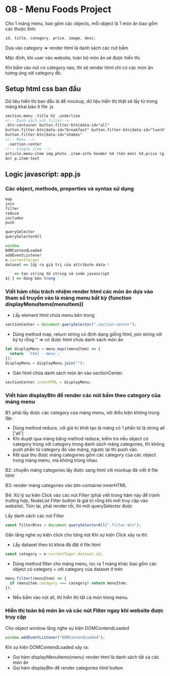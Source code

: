 # 08 - Menu Foods Project

Cho 1 mảng menu, bao gồm các objects, mỗi object là 1 món ăn bao gồm các thuộc tính:

```javascript
id, title, category, price, image, desc;
```

Dựa vào category => render html là danh sách các nút bấm

Mặc định, khi user vào website, toàn bộ món ăn sẽ được hiển thị.

Khi bấm vào nút có category nào, thì sẽ render html chỉ có các món ăn tương ứng với category đó.

## Setup html css ban đầu

Dữ liệu hiển thị ban đầu là để mockup, dữ liệu hiển thị thật sẽ lấy từ trong mảng khai báo ở file .js

```html
section.menu ​.title ​h2 ​.underline
<!-- Danh sách nút filter-->
.btn-container ​button.filter-btn|data-id="all"
​button.filter-btn|data-id="breakfast" ​button.filter-btn|data-id="lunch"
​button.filter-btn|data-id="shakes"
<!-- Menu -->
​ .section-center
<!-- Single item -->
​article.menu-item ​img.photo .item-info header h4 (tên món) h4.price (giá món
ăn) p.item-text ​
```

## Logic javascript: app.js

### Các object, methods, properties và syntax sử dụng

```javascript
map
join
filter
reduce
includes
push

querySelector
querySelectorAll

window
DOMContendLoaded
addEventListener
e.currentTarget
dataset => lấy ra giá trị của attribute data-*

` ` => tạo string từ string và code javascript
${ } => dùng bên trong ` `
```

### Viết hàm chịu trách nhiệm render html các món ăn dựa vào tham số truyền vào là mảng menu bất kỳ (function displayMenuItems(menuItem))

- Lấy element html chứa menu bên trong

```javascript
sectionCenter = document.querySelector(".section-center");
```

- Dùng method map, return string có định dạng giống html, join string với ký tự rỗng '' => có được html chứa danh sách món ăn

```javascript
let displayMenu = menu.map((menuItem) => {
  return ` html - menu`;
});
displayMenu = displayMenu.join("");
```

- Gán html chứa danh sách món ăn vào sectionCenter.

```javascript
sectionCenter.innerHTML = displayMenu;
```

### Viết hàm displayBtn để render các nút bấm theo category của mảng menu

B1: phải lấy được các category của mảng menu, với điều kiện không trùng lặp.

- Dùng method reduce, với giá trị khởi tạo là mảng có 1 phần từ là string all ['all']
- Khi duyệt qua mảng bằng method reduce, kiểm tra nếu object có category trùng với category trong danh sách mảng categories, thì không push phần từ category đó vào mảng, ngược lại thì push vào.
- Kết quả thu được mảng categories gồm các category của các object trong mảng menu, mà không trùng nhau.

B2: chuyển mảng categories lấy được sang html với mockup đã viết ở file html

B3: render mảng categories vào btn-container.innerHTML

B4: Xử lý sự kiện Click vào các nút Filter (phải viết trong hàm này để tránh trường hợp, NodeList Filter button là giá trị rỗng khi mới truy cập vào website). Tóm lại, phải render rồi, thì mới querySelector được

Lấy danh sách các nút Filter

```javascript
const filterBtns = document.querySelectorAll(".filter-btn");
```

Gắn lắng nghe sự kiện click cho từng nút
Khi sự kiện Click xảy ra thì:

- Lấy dataset theo từ khóa đã đặt ở file html

```javascript
const category = e.currentTager.dataset.id;
```

- Dùng method filter cho mảng menu, lọc ra 1 mảng khác bao gồm các object có category = với category của dataset ở trên

```javascript
menu.filter((menuItem) => {
  if (menuItem.category === category) return menuItem;
});
```

- Nếu bấm vào nút all, thì hiển thị tất cả món trong menu.

### Hiển thị toàn bộ món ăn và các nút Filter ngay khi website được truy cập

Cho object window lắng nghe sự kiện DOMContendLoaded

```javascript
window.addEventListener("DOMContendLoaded");
```

Khi sự kiện DOMContendLoaded xảy ra:

- Gọi hàm displayMenuItems(menu) render html là danh sách tất cả các món ăn
- Gọi hàm displayBtn để render categories html button
